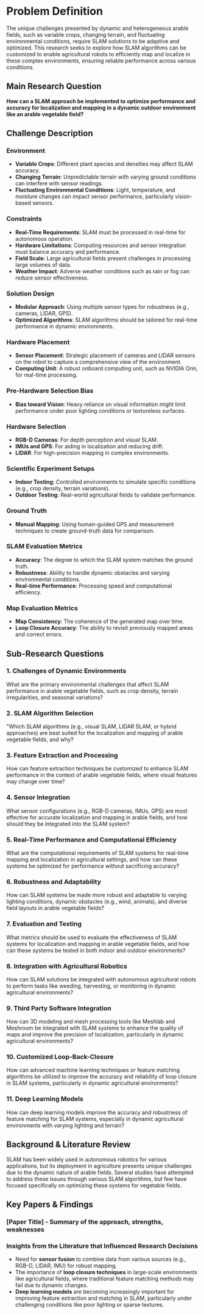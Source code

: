 # Problem Definition

The unique challenges presented by dynamic and heterogeneous arable fields, such as variable crops, changing terrain, and fluctuating environmental conditions, require SLAM solutions to be adaptive and optimized. This research seeks to explore how SLAM algorithms can be customized to enable agricultural robots to efficiently map and localize in these complex environments, ensuring reliable performance across various conditions.

## Main Research Question

**How can a SLAM approach be implemented to optimize performance and accuracy for localization and mapping in a dynamic outdoor environment like an arable vegetable field?**

## Challenge Description

### Environment

- **Variable Crops**: Different plant species and densities may affect SLAM accuracy.
- **Changing Terrain**: Unpredictable terrain with varying ground conditions can interfere with sensor readings.
- **Fluctuating Environmental Conditions**: Light, temperature, and moisture changes can impact sensor performance, particularly vision-based sensors.

### Constraints

- **Real-Time Requirements**: SLAM must be processed in real-time for autonomous operation.
- **Hardware Limitations**: Computing resources and sensor integration must balance accuracy and performance.
- **Field Scale**: Large agricultural fields present challenges in processing large volumes of data.
- **Weather Impact**: Adverse weather conditions such as rain or fog can reduce sensor effectiveness.

### Solution Design

- **Modular Approach**: Using multiple sensor types for robustness (e.g., cameras, LIDAR, GPS).
- **Optimized Algorithms**: SLAM algorithms should be tailored for real-time performance in dynamic environments.

### Hardware Placement

- **Sensor Placement**: Strategic placement of cameras and LIDAR sensors on the robot to capture a comprehensive view of the environment.
- **Computing Unit**: A robust onboard computing unit, such as NVIDIA Orin, for real-time processing.

### Pre-Hardware Selection Bias

- **Bias toward Vision**: Heavy reliance on visual information might limit performance under poor lighting conditions or textureless surfaces.

### Hardware Selection

- **RGB-D Cameras**: For depth perception and visual SLAM.
- **IMUs and GPS**: For aiding in localization and reducing drift.
- **LIDAR**: For high-precision mapping in complex environments.

### Scientific Experiment Setups

- **Indoor Testing**: Controlled environments to simulate specific conditions (e.g., crop density, terrain variations).
- **Outdoor Testing**: Real-world agricultural fields to validate performance.

### Ground Truth

- **Manual Mapping**: Using human-guided GPS and measurement techniques to create ground-truth data for comparison.

### SLAM Evaluation Metrics

- **Accuracy**: The degree to which the SLAM system matches the ground truth.
- **Robustness**: Ability to handle dynamic obstacles and varying environmental conditions.
- **Real-time Performance**: Processing speed and computational efficiency.

### Map Evaluation Metrics

- **Map Consistency**: The coherence of the generated map over time.
- **Loop Closure Accuracy**: The ability to revisit previously mapped areas and correct errors.

## Sub-Research Questions

### 1. Challenges of Dynamic Environments

What are the primary environmental challenges that affect SLAM performance in arable vegetable fields, such as crop density, terrain irregularities, and seasonal variations?

### 2. SLAM Algorithm Selection

"Which SLAM algorithms (e.g., visual SLAM, LIDAR SLAM, or hybrid approaches) are best suited for the localization and mapping of arable vegetable fields, and why?

### 3. Feature Extraction and Processing

How can feature extraction techniques be customized to enhance SLAM performance in the context of arable vegetable fields, where visual features may change over time?

### 4. Sensor Integration

What sensor configurations (e.g., RGB-D cameras, IMUs, GPS) are most effective for accurate localization and mapping in arable fields, and how should they be integrated into the SLAM system?

### 5. Real-Time Performance and Computational Efficiency

What are the computational requirements of SLAM systems for real-time mapping and localization in agricultural settings, and how can these systems be optimized for performance without sacrificing accuracy?

### 6. Robustness and Adaptability

How can SLAM systems be made more robust and adaptable to varying lighting conditions, dynamic obstacles (e.g., wind, animals), and diverse field layouts in arable vegetable fields?

### 7. Evaluation and Testing

What metrics should be used to evaluate the effectiveness of SLAM systems for localization and mapping in arable vegetable fields, and how can these systems be tested in both indoor and outdoor environments?

### 8. Integration with Agricultural Robotics

How can SLAM solutions be integrated with autonomous agricultural robots to perform tasks like weeding, harvesting, or monitoring in dynamic agricultural environments?

### 9. Third Party Software Integration

How can 3D modeling and mesh processing tools like Meshlab and Meshroom be integrated with SLAM systems to enhance the quality of maps and improve the precision of localization, particularly in dynamic agricultural environments?

### 10. Customized Loop-Back-Closure

How can advanced machine learning techniques or feature matching algorithms be utilized to improve the accuracy and reliability of loop closure in SLAM systems, particularly in dynamic agricultural environments?

### 11. Deep Learning Models

How can deep learning models improve the accuracy and robustness of feature matching for SLAM systems, especially in dynamic agricultural environments with varying lighting and terrain?

## Background & Literature Review

SLAM has been widely used in autonomous robotics for various applications, but its deployment in agriculture presents unique challenges due to the dynamic nature of arable fields. Several studies have attempted to address these issues through various SLAM algorithms, but few have focused specifically on optimizing these systems for vegetable fields.

## Key Papers & Findings

### [Paper Title] - Summary of the approach, strengths, weaknesses

### Insights from the Literature that Influenced Research Decisions

- Need for **sensor fusion** to combine data from various sources (e.g., RGB-D, LIDAR, IMU) for robust mapping.
- The importance of **loop closure techniques** in large-scale environments like agricultural fields, where traditional feature matching methods may fail due to dynamic changes.
- **Deep learning models** are becoming increasingly important for improving feature extraction and matching in SLAM, particularly under challenging conditions like poor lighting or sparse textures.
